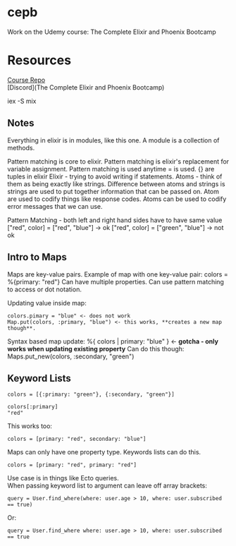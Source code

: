 # cepb

Work on the Udemy course: The Complete Elixir and Phoenix Bootcamp  

# Resources  
[Course Repo](https://github.com/StephenGrider/ElixirCode)  
[Discord](The Complete Elixir and Phoenix Bootcamp)  

iex -S mix

## Notes  
Everything in elixir is in modules, like this one.  A module is a collection of methods.

Pattern matching is core to elixir.
Pattern matching is elixir's replacement for variable assignment.
Pattern matching is used anytime = is used.
{} are tuples in elixir
Elixir - trying to avoid writing if statements.
Atoms - think of them as being exactly like strings.  Difference between atoms and strings is
strings are used to put together information that can be passed on.  Atom are used to codify things like
response codes.   Atoms can be used to codify error messages that we can use.

Pattern Matching - both left and right hand sides have to have same value
["red", color] = ["red", "blue"] -> ok
["red", color] = ["green", "blue"] -> not ok


## Intro to Maps
Maps are key-value pairs.
Example of map with one key-value pair: colors = %{primary: "red"}
Can have multiple properties.
Can use pattern matching to access or dot notation.

Updating value inside map:
```colors = %{primary: "red"}
colors.pimary = "blue" <- does not work
Map.put(colors, :primary, "blue") <- this works, **creates a new map though**.
```  
Syntax based map update: %{ colors | primary: "blue" } <- **gotcha - only works when updating existing property**
Can do this though: Maps.put_new(colors, :secondary, "green")

## Keyword Lists
```
colors = [{:primary: "green"}, {:secondary, "green"}]
```

```
colors[:primary]
"red"
```

This works too:  
```
colors = [primary: "red", secondary: "blue"]
```

Maps can only have one property type.  Keywords lists can do this.  
```
colors = [primary: "red", primary: "red"]
```
Use case is in things like Ecto queries.  
When passing keyword list to argument can leave off array brackets:  
```
query = User.find_where(where: user.age > 10, where: user.subscribed == true)
```
Or:
```
query = User.find_where where: user.age > 10, where: user.subscribed == true
```